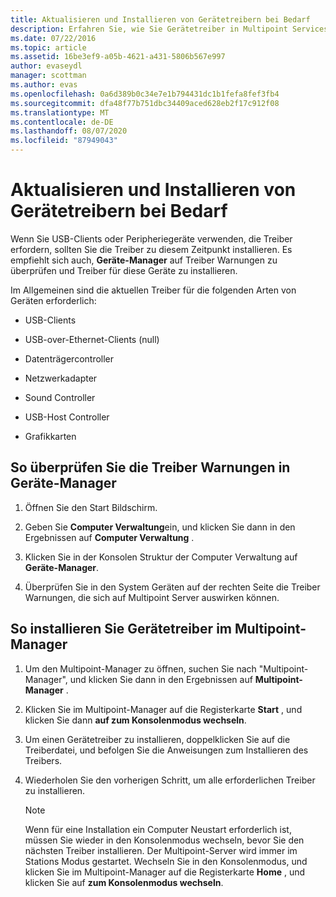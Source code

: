 ```yaml
---
title: Aktualisieren und Installieren von Gerätetreibern bei Bedarf
description: Erfahren Sie, wie Sie Gerätetreiber in Multipoint Services überprüfen und aktualisieren.
ms.date: 07/22/2016
ms.topic: article
ms.assetid: 16be3ef9-a05b-4621-a431-5806b567e997
author: evaseydl
manager: scottman
ms.author: evas
ms.openlocfilehash: 0a6d389b0c34e7e1b794431dc1b1fefa8fef3fb4
ms.sourcegitcommit: dfa48f77b751dbc34409aced628eb2f17c912f08
ms.translationtype: MT
ms.contentlocale: de-DE
ms.lasthandoff: 08/07/2020
ms.locfileid: "87949043"
---
```

# <a name="update-and-install-device-drivers-if-needed"></a>Aktualisieren und Installieren von Gerätetreibern bei Bedarf
Wenn Sie USB-Clients oder Peripheriegeräte verwenden, die Treiber erfordern, sollten Sie die Treiber zu diesem Zeitpunkt installieren. Es empfiehlt sich auch, **Geräte-Manager** auf Treiber Warnungen zu überprüfen und Treiber für diese Geräte zu installieren.

Im Allgemeinen sind die aktuellen Treiber für die folgenden Arten von Geräten erforderlich:

-   USB-Clients

-   USB-over-Ethernet-Clients (null)

-   Datenträgercontroller

-   Netzwerkadapter

-   Sound Controller

-   USB-Host Controller

-   Grafikkarten


## <a name="to-check-for-driver-alerts-in-device-manager"></a>So überprüfen Sie die Treiber Warnungen in Geräte-Manager

1.  Öffnen Sie den Start Bildschirm.

2.  Geben Sie **Computer Verwaltung**ein, und klicken Sie dann in den Ergebnissen auf **Computer Verwaltung** .

3.  Klicken Sie in der Konsolen Struktur der Computer Verwaltung auf **Geräte-Manager**.

4.  Überprüfen Sie in den System Geräten auf der rechten Seite die Treiber Warnungen, die sich auf Multipoint Server auswirken können.

## <a name="to-install-device-drivers-in-multipoint-manager"></a>So installieren Sie Gerätetreiber im Multipoint-Manager

1.  Um den Multipoint-Manager zu öffnen, suchen Sie nach "Multipoint-Manager", und klicken Sie dann in den Ergebnissen auf **Multipoint-Manager** .

2.  Klicken Sie im Multipoint-Manager auf die Registerkarte **Start** , und klicken Sie dann **auf zum Konsolenmodus wechseln**.

3.  Um einen Gerätetreiber zu installieren, doppelklicken Sie auf die Treiberdatei, und befolgen Sie die Anweisungen zum Installieren des Treibers.

4.  Wiederholen Sie den vorherigen Schritt, um alle erforderlichen Treiber zu installieren.

    > [!NOTE]
    > Wenn für eine Installation ein Computer Neustart erforderlich ist, müssen Sie wieder in den Konsolenmodus wechseln, bevor Sie den nächsten Treiber installieren. Der Multipoint-Server wird immer im Stations Modus gestartet. Wechseln Sie in den Konsolenmodus, und klicken Sie im Multipoint-Manager auf die Registerkarte **Home** , und klicken Sie auf **zum Konsolenmodus wechseln**.